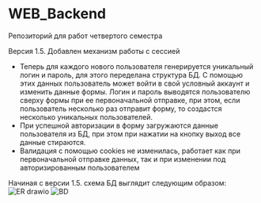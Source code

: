 # WEB_Backend
Репозиторий для работ четвертого семестра

Версия 1.5.  Добавлен механизм работы с сессией
  - Теперь для каждого нового пользователя генерируется уникальный логин и пароль, для этого переделана структура БД. С помощью этих данных пользователь может войти в свой условный аккаунт и изменить данные формы. Логин и пароль выводятся пользователю сверху формы при ее первоначальной отправке, при этом, если пользователь несколько раз отправит форму, то создастся несколько уникальных пользователей.
  - При успешной авторизации в форму загружаются данные пользователя из БД, при этом при нажатии на кнопку выход все данные стираются.
  - Валидация с помощью cookies не изменилась, работает как при первоначальной отправке данных, так и при изменении под авторизированным пользователем 
 
 Начиная с версии 1.5. схема БД выглядит следующим образом:
![ER drawio](https://user-images.githubusercontent.com/72927875/167586870-18480932-5b4a-45c0-9b14-fb15eca4a06e.png)
![BD](https://user-images.githubusercontent.com/72927875/167587511-d0481cd5-d569-4f18-b7f3-9e2754de4c4b.svg)
